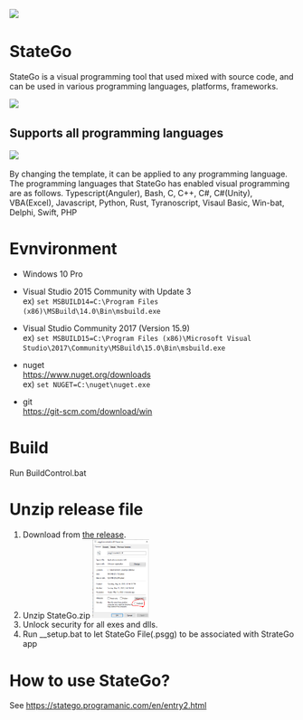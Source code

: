 ![](https://statego.programanic.com/img/header.jpg)

# StateGo 

StateGo is a visual programming tool that used mixed with source code, and can be used in various programming languages, platforms, frameworks.
 
<img src=https://statego.programanic.com/images/banner.png width=600px /> 
 
## Supports all programming languages 

<img src=https://statego.programanic.com/images/langs190504.png width=500px />
 
By changing the template, it can be applied to any programming language.
The programming languages that StateGo has enabled visual programming are as follows.
Typescript(Anguler), Bash, C, C++, C#, C#(Unity), VBA(Excel), Javascript, Python, Rust, Tyranoscript, Visaul Basic, Win-bat, Delphi, Swift, PHP 
 
# Evnvironment

- Windows 10 Pro

- Visual Studio 2015 Community with Update 3  
ex) ```set MSBUILD14=C:\Program Files (x86)\MSBuild\14.0\Bin\msbuild.exe```

- Visual Studio Community 2017 (Version 15.9)  
ex) ```set MSBUILD15=C:\Program Files (x86)\Microsoft Visual Studio\2017\Community\MSBuild\15.0\Bin\msbuild.exe```

- nuget  
   https://www.nuget.org/downloads  
ex) ```set NUGET=C:\nuget\nuget.exe```

- git  
   https://git-scm.com/download/win

# Build

Run BuildControl.bat

# Unzip release file

1. Download from [the release](https://github.com/NNNIC/statego/tags).
2. Unzip StateGo.zip 
<a href=./wiki/unlock.png ><img src=./wiki/unlock.png width=100 /></a>
4. Unlock security for all exes and dlls.
5. Run __setup.bat to let StateGo File(.psgg) to be associated with StrateGo app

# How to use StateGo?

See https://statego.programanic.com/en/entry2.html

